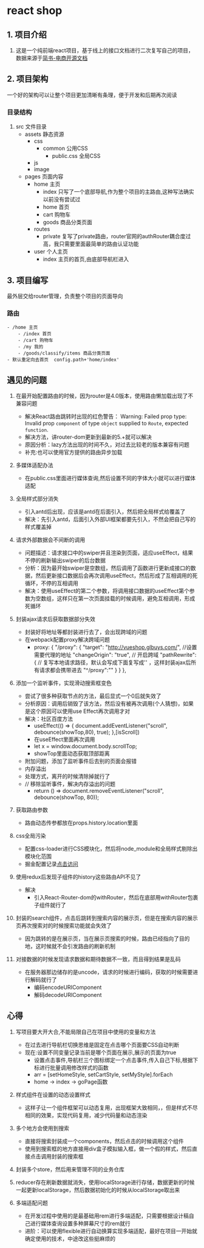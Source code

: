 # react shop
## **1. 项目介绍**
1. 这是一个纯前端react项目，基于线上的接口文档进行二次复写自己的项目，数据来源于[简书-电商开源文档](https://www.jianshu.com/p/a5bad5245fa5)

## **2. 项目架构**
一个好的架构可以让整个项目更加清晰有条理，便于开发和后期再次阅读

### **目录结构**
1. src 文件目录
    - assets 静态资源
        - css
            - common 公用CSS
                - public.css 全局CSS
        - js
        - image
    - pages  页面内容
        - home 主页
            - index 只写了一个底部导航,作为整个项目的主路由,这种写法确实以前没有尝试过
            - home 首页
            - cart 购物车
            - goods 商品分类页面
        - routes
            - private 复写了private路由，router官网的authRouter耦合度过高，我只需要里面最简单的路由认证功能
        - user  个人主页
            - index  主页的首页,由底部导航栏进入

## **3. 项目编写**
最外层交给router管理，负责整个项目的页面导向
### 路由
    - /home 主页
        - /index 首页
        - /cart 购物车
        - /my 我的
        - /goods/classify/items 商品分类页面
    - 默认重定向去首页  config.path+'home/index'

## 遇见的问题
1. 在最开始配置路由的时候，因为router是4.0版本，使用路由懒加载出现了不兼容问题
    - 解决React路由跳转时出现的红色警告： Warning: Failed prop type: Invalid prop `component` of type `object` supplied to `Route`, expected `function`.
    - 解决方法，讲router-dom更新到最新的5.+就可以解决
    - 原因分析：lazy方法出现的时间不久，对过去比较老的版本兼容有问题
    - 补充:也可以使用官方提供的路由异步加载

2. 多媒体适配办法
    - 在public.css里面进行媒体查询,然后设置不同的字体大小就可以进行媒体适配

3. 全局样式部分消失
    - 引入antd后出现，应该是antd在后面引入，然后把全局样式给覆盖了
    - 解决：先引入antd，后面引入外部UI框架都要先引入，不然会把自己写的样式覆盖掉

4. 请求外部数据会不间断的调用
    - 问题描述：请求接口中的swiper并且渲染到页面，适应useEffect，结果不停的刷新输出swiper的后台数据
    - 分析：因为最开始swiper是空数组，然后调用了函数进行更新成接口的数据，然后更新接口数据后会再次调用useEffect，然后形成了互相调用的死循环，不停的互相调用
    - 解决：使用useEffect的第二个参数，将调用接口数据的useEffect第个参数为空数组，这样只在第一次页面挂载的时候调用，避免互相调用，形成死循环

5. 封装ajax请求后获取数据部分失效
    - 封装好将地址等都封装进行去了，会出现跨域的问题
    - 在webpack配置proxy解决跨域问题
        - proxy: {
            "/proxy": {
                "target": "http://vueshop.glbuys.com/", //设置需要代理的地址
                "changeOrigin": "true", // 开启跨域
                "pathRewrite": { // 复写本地请求路径，默认会写成下面复写成''  ，这样封装ajax后所有请求都会携带进去
                "^/proxy":""
                }
            }
        },

6. 添加一个监听事件，实现滑动搜索框变色
    - 尝试了很多种获取节点的方法，最后显式一个0后就失效了
    - 分析原因：调用后销毁了该方法，然后没有被再次调用(个人猜想)，如果是这个原因可以使用use
    Effect再次调用才对
    - 解决：社区百度方法
        - useEffect(() => {
            document.addEventListener("scroll", debounce(showTop,80), true);
        },[isScroll]) 
        - 在useEffect里面再次调用
        - let x = window.document.body.scrollTop;
        - showTop里面动态获取顶部距离
    - 附加问题，添加了监听事件后去别的页面会报错
    - 内存溢出
    - 处理方式，离开的时候清除掉就行了
    - // 移除监听事件，解决内存溢出的问题
        - return () => document.removeEventListener("scroll", debounce(showTop, 80));

7. 获取路由参数
    - 路由动态传参都放在props.history.location里面

8. css全局污染
    - 配置css-loader进行CSS模块化，然后将node_module和全局样式剔除出模块化范围
    - 掘金配置记录[点击访问](https://juejin.cn/post/6967621876126318605)

9. 使用redux后发现子组件的history这些路由API不见了
    - 解决
        - 引入React-Router-dom的withRouter，然后在底部用withRouter包裹子组件就行了

10. 封装的search组件，点击后跳转到搜索内容的展示页，但是在搜索内容的展示页再次搜索对的时候搜索功能就会失效了
    - 因为跳转的是在展示页，当在展示页搜索的时候，路由已经指向了目的地，这时候就不会引发路由的刷新机制

11. 对接数据的时候发现请求数据和期待数据不一致，而且得到结果是乱码
    - 在服务器那边储存的是uncode，请求的时候进行编码，获取的时候需要进行解码就行了
        - 编码encodeURIComponent
        - 解码decodeURIComponent

## 心得
1. 写项目要大开大合,不能局限自己在项目中使用的变量和方法
    - 在过去进行导航栏切换思维是固定在点击哪个页面要CSS自动判断
    - 现在:设置不同变量记录当前是哪个页面在展示,展示的页面为true
        - 设置点击事件,导航栏三个图标绑定一个点击事件,传入自己下标,根据下标进行批量调用修改样式的函数
        - arr = [setHomeStyle, setCartStyle, setMyStyle].forEach
        - home -> index -> goPage函数

2. 样式组件在设置的动态设置样式
    - 这样子让一个组件框架可以动态复用，出现框架大致相同，，但是样式不尽相同的效果，实现代码复用，减少代码量和动态渲染

3. 多个地方会使用到搜索
    - 直接将搜索封装成一个components，然后点击的时候调用这个组件
    - 使用到搜索框的地方直接用div盒子模拟输入框，做一个假的样式，然后直接点击调用封装的搜索框

4. 封装多个store，然后用来管理不同的业务仓库

5. reducer存在刷新数据就消失，使用localStorage进行存储，数据更新的时候一起更新localStorage，然后数据初始化的时候从localStorage取出来

6. 多端适配问题
    - 在开发过程中使用的是最基础用rem进行多端适配，只需要根据设计稿自己进行媒体查询设置多种屏幕尺寸的rem就行
    - 进阶：可以使用flexible进行自动换算实现多端适配，最好在项目一开始就确定使用的技术，中途改这些挺麻烦的